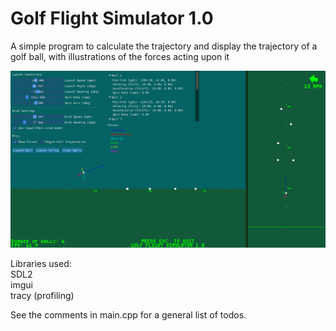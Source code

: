 # Golf Flight Simulator 1.0

A simple program to calculate the trajectory and display the trajectory of a golf ball, with illustrations of the forces acting upon it

![Preview Screenshot](golf_ss3.png)

Libraries used:<br>
SDL2<br>
imgui<br>
tracy (profiling)

See the comments in main.cpp for a general list of todos.
